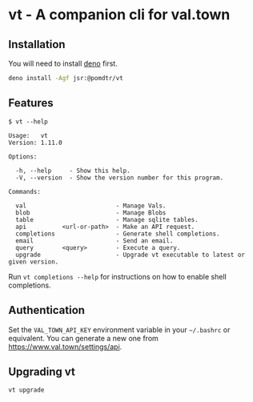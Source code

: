 # vt - A companion cli for val.town

## Installation

You will need to install [deno](https://deno.com/) first.

```bash
deno install -Agf jsr:@pomdtr/vt
```

## Features

```console
$ vt --help

Usage:   vt
Version: 1.11.0

Options:

  -h, --help     - Show this help.
  -V, --version  - Show the version number for this program.

Commands:

  val                         - Manage Vals.
  blob                        - Manage Blobs
  table                       - Manage sqlite tables.
  api          <url-or-path>  - Make an API request.
  completions                 - Generate shell completions.
  email                       - Send an email.
  query        <query>        - Execute a query.
  upgrade                     - Upgrade vt executable to latest or given version.
```

Run `vt completions --help` for instructions on how to enable shell completions.

## Authentication

Set the `VAL_TOWN_API_KEY` environment variable in your `~/.bashrc` or equivalent. You can generate a new one from <https://www.val.town/settings/api>.

## Upgrading vt

```bash
vt upgrade
```
